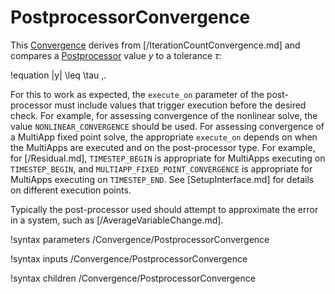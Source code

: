 # PostprocessorConvergence

This [Convergence](Convergence/index.md) derives from [/IterationCountConvergence.md]
and compares a [Postprocessor](Postprocessors/index.md) value $y$ to a tolerance $\tau$:

!equation
|y| \leq \tau \,.

For this to work as expected, the `execute_on` parameter of the post-processor
must include values that trigger execution before the desired check. For example, for assessing convergence of the  nonlinear solve, the value `NONLINEAR_CONVERGENCE` should be used. For assessing convergence of a MultiApp fixed point solve, the appropriate `execute_on` depends on when the MultiApps are executed and on the post-processor type. For example, for [/Residual.md], `TIMESTEP_BEGIN` is appropriate for MultiApps executing on `TIMESTEP_BEGIN`, and `MULTIAPP_FIXED_POINT_CONVERGENCE` is appropriate for MultiApps executing on `TIMESTEP_END`. See [SetupInterface.md] for details on different execution points.

Typically the post-processor used should attempt to approximate the error in a system,
such as [/AverageVariableChange.md].

!syntax parameters /Convergence/PostprocessorConvergence

!syntax inputs /Convergence/PostprocessorConvergence

!syntax children /Convergence/PostprocessorConvergence
